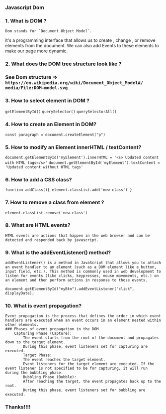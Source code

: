 ### Javascript Dom 

### 1. What is DOM ?
    Dom stands for `Document Object Model`. 
it's a programming interface that allows us to create , change , or remove elements from the document. We can also add Events to these elements to make our page more dynamic.

### 2. What does the DOM tree structure look like ?

### See Dom structure => `https://en.wikipedia.org/wiki/Document_Object_Model#/  media/File:DOM-model.svg`

### 3. How to select element in DOM ?
`getElementById()`
`querySelector()`
`querySelectorAll()`

### 4. How to create an Element in DOM?
`const paragraph = document.createElement("p")`
### 5. How to modify an Element innerHTML / textContent?
`document.getElementById('myElement').innerHTML = '<s> Updated content with HTML tags</s>'`
`document.getElementById('myElement').textContent = 'Updated content without HTML tags'`
### 6. How to add a CSS class?
`function addClass(){ element.classList.add('new-class') }`
### 7. How to remove a class from element ?
`element.classList.remove('new-class')`

### 8. What are HTML events?
    HTML events are actions that happen in the web browser and can be detected and responded back by javascript.
### 9. What is the addEventListener() method?
    addEventListener() is a method in JavaScript that allows you to attach an event handler to an element (such as a DOM element like a button, input field, etc.). This method is commonly used in web development to listen for events (like clicks, keypresses, mouse movements, etc.) on an element and then perform actions in response to those events.
`document.getElementById("myBtn").addEventListener("click", displayDate);`

### 10. What is event propagation?
    Event propagation is the process that defines the order in which event handlers are executed when an event occurs in an element nested within other elements.
    ### Phases of event propagation in the DOM
        Capturing Phase (Capture):
            The event starts from the root of the document and propagates down to the target element.
            During this phase, event listeners set for capturing are executed.
            Target Phase:
            The event reaches the target element.
            Event listeners for the target element are executed. If the event listener is not specified to be for capturing, it will run during the bubbling phase.
            Bubbling Phase (Bubble):
            After reaching the target, the event propagates back up to the root.
            During this phase, event listeners set for bubbling are executed.

### Thanks!!!!

